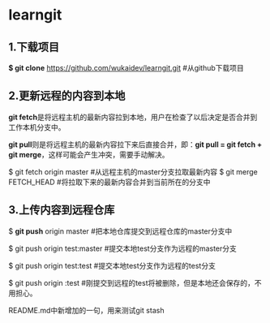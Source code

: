 # learngit
## 1.下载项目

**$ git clone**  https://github.com/wukaidev/learngit.git #从github下载项目

## 2.更新远程的内容到本地

**git fetch**是将远程主机的最新内容拉到本地，用户在检查了以后决定是否合并到工作本机分支中。

**git pull**则是将远程主机的最新内容拉下来后直接合并，即：**git pull = git fetch + git merge**，这样可能会产生冲突，需要手动解决。

$ git fetch origin master #从远程主机的master分支拉取最新内容 
$ git merge FETCH_HEAD #将拉取下来的最新内容合并到当前所在的分支中

## 3.上传内容到远程仓库

$ **git push** origin master #把本地仓库提交到远程仓库的master分支中

$ git push origin test:master #提交本地test分支作为远程的master分支

$ git push origin test:test #提交本地test分支作为远程的test分支

$ git push origin :test #刚提交到远程的test将被删除，但是本地还会保存的，不用担心。

README.md中新增加的一句，用来测试git stash
